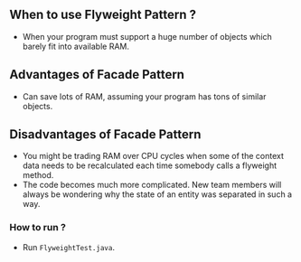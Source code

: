 ## When to use Flyweight Pattern ?

- When your program must support a huge number of objects which barely fit into available RAM.

## Advantages of Facade Pattern

- Can save lots of RAM, assuming your program has tons of similar objects.

## Disadvantages of Facade Pattern

- You might be trading RAM over CPU cycles when some of the context data needs to be recalculated each time somebody calls a flyweight method.
- The code becomes much more complicated. New team members will always be wondering why the state of an entity was separated in such a way.

### How to run ?

- Run `FlyweightTest.java`.
